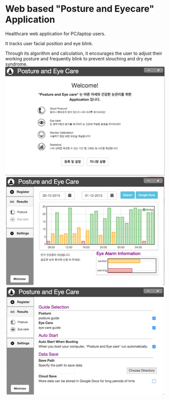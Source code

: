 # Web based "Posture and Eyecare" Application
Healthcare web application for PC/laptop users.

It tracks user facial position and eye blink.

Through its algorithm and calculation, it encourages the user to adjust their working posture and frequently blink to prevent slouching and dry eye syndrome.
![0](0.png)
![6](6.png)
![7](7.png)
